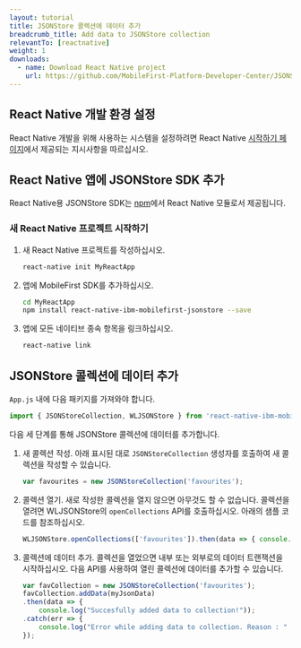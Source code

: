 ```yaml
---
layout: tutorial
title: JSONStore 콜렉션에 데이터 추가
breadcrumb_title: Add data to JSONStore collection
relevantTo: [reactnative]
weight: 1
downloads:
  - name: Download React Native project
    url: https://github.com/MobileFirst-Platform-Developer-Center/JSONStoreReactNative
---
```

<!-- NLS_CHARSET=UTF-8 -->
##  React Native 개발 환경 설정
React Native 개발을 위해 사용하는 시스템을 설정하려면 React Native [시작하기 페이지](https://facebook.github.io/react-native/docs/getting-started.html)에서 제공되는 지시사항을 따르십시오.

##  React Native 앱에 JSONStore SDK 추가
React Native용 JSONStore SDK는 [npm](https://www.npmjs.com/package/react-native-mobilefirst-jsonstore)에서 React Native 모듈로서 제공됩니다.

### 새 React Native 프로젝트 시작하기
1. 새 React Native 프로젝트를 작성하십시오.
    ```bash
    react-native init MyReactApp
    ```

2. 앱에 MobileFirst SDK를 추가하십시오.
    ```bash
    cd MyReactApp
    npm install react-native-ibm-mobilefirst-jsonstore --save
    ```

3.  앱에 모든 네이티브 종속 항목을 링크하십시오.
    ```bash
    react-native link
    ```

## JSONStore 콜렉션에 데이터 추가

`App.js` 내에 다음 패키지를 가져와야 합니다.

```javascript
import { JSONStoreCollection, WLJSONStore } from 'react-native-ibm-mobilefirst-jsonstore';
```

다음 세 단계를 통해 JSONStore 콜렉션에 데이터를 추가합니다.

1. 새 콜렉션 작성. 아래 표시된 대로 `JSONStoreCollection` 생성자를 호출하여 새 콜렉션을 작성할 수 있습니다.
    ```javascript
    var favourites = new JSONStoreCollection('favourites');
    ```
2.  콜렉션 열기. 새로 작성한 콜렉션을 열지 않으면 아무것도 할 수 없습니다. 콜렉션을 열려면 WLJSONStore의 `openCollections` API를 호출하십시오. 아래의 샘플 코드를 참조하십시오.
    ```javascript
    WLJSONStore.openCollections(['favourites']).then(data => { console.log(data); }).catch(err =>{ console.log(err); });
    ```
3. 콜렉션에 데이터 추가. 콜렉션을 열었으면 내부 또는 외부로의 데이터 트랜잭션을 시작하십시오. 다음 API를 사용하여 열린 콜렉션에 데이터를 추가할 수 있습니다.
    ```javascript
    var favCollection = new JSONStoreCollection('favourites');
    favCollection.addData(myJsonData)
    .then(data => {
    	console.log("Succesfully added data to collection!"));
    .catch(err => {
    	console.log("Error while adding data to collection. Reason : " + err);
    });
    ```    
